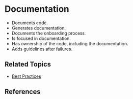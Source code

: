 # Documentation

* Documents code.
* Generates documentation.
* Documents the onboarding process.
* Is focused in documentation.
* Has ownership of the code, including the documentation.
* Adds guidelines after failures.

## Related Topics

* [Best Practices](/best-practices.md)

## References
